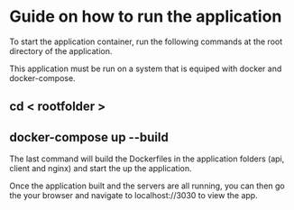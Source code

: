# Guide on how to run the application

To start the application container, run the following commands at the root directory of the application.

This application must be run on a system that is equiped with docker and docker-compose.

## cd < rootfolder >
## docker-compose up --build

The last command will build the Dockerfiles in the application folders (api, client and nginx) and start the up the application.

Once the application built and the servers are all running, you can then go the your browser and navigate to localhost://3030 to view the app.

